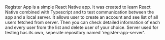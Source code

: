 Register App is a simple React Native app.
It was created to learn React Native combined with Typescript and to test communication between the app and a local server.
It allows user to create an account and see list of all users fetched from server.
Then you can check detailed information of each and every user from the list and delete user of your choice.
Server used for testing has its own, seperate repository named 'register-app-server'.
